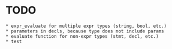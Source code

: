 # TODO

	* expr_evaluate for multiple expr types (string, bool, etc.)
	* parameters in decls, because type does not include params
	* evaluate function for non-expr types (stmt, decl, etc.)
	* test
